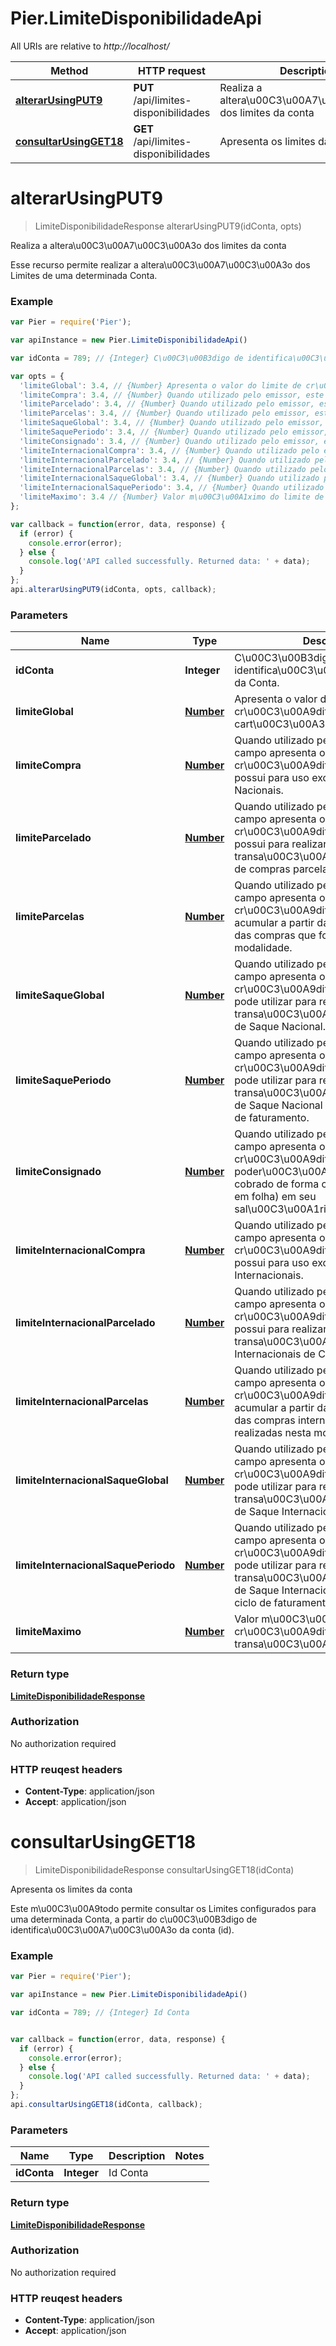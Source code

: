 # Pier.LimiteDisponibilidadeApi

All URIs are relative to *http://localhost/*

Method | HTTP request | Description
------------- | ------------- | -------------
[**alterarUsingPUT9**](LimiteDisponibilidadeApi.md#alterarUsingPUT9) | **PUT** /api/limites-disponibilidades | Realiza a altera\u00C3\u00A7\u00C3\u00A3o dos limites da conta
[**consultarUsingGET18**](LimiteDisponibilidadeApi.md#consultarUsingGET18) | **GET** /api/limites-disponibilidades | Apresenta os limites da conta


<a name="alterarUsingPUT9"></a>
# **alterarUsingPUT9**
> LimiteDisponibilidadeResponse alterarUsingPUT9(idConta, opts)

Realiza a altera\u00C3\u00A7\u00C3\u00A3o dos limites da conta

Esse recurso permite realizar a altera\u00C3\u00A7\u00C3\u00A3o dos Limites de uma determinada Conta.

### Example
```javascript
var Pier = require('Pier');

var apiInstance = new Pier.LimiteDisponibilidadeApi()

var idConta = 789; // {Integer} C\u00C3\u00B3digo de identifica\u00C3\u00A7\u00C3\u00A3o da Conta.

var opts = { 
  'limiteGlobal': 3.4, // {Number} Apresenta o valor do limite de cr\u00C3\u00A9dito que o portador do cart\u00C3\u00A3o possui.
  'limiteCompra': 3.4, // {Number} Quando utilizado pelo emissor, este campo apresenta o valor do limite de cr\u00C3\u00A9dito que o portador possui para uso exclusivo em Compras Nacionais.
  'limiteParcelado': 3.4, // {Number} Quando utilizado pelo emissor, este campo apresenta o valor do limite de cr\u00C3\u00A9dito que o portador possui para realizar transa\u00C3\u00A7\u00C3\u00B5es de compras parceladas.
  'limiteParcelas': 3.4, // {Number} Quando utilizado pelo emissor, este campo apresenta o valor do limite de cr\u00C3\u00A9dito que portador pode acumular a partir da soma das parcelas das compras que forem realizadas nesta modalidade.
  'limiteSaqueGlobal': 3.4, // {Number} Quando utilizado pelo emissor, este campo apresenta o valor do limite de cr\u00C3\u00A9dito que o portador pode utilizar para realizar transa\u00C3\u00A7\u00C3\u00B5es de Saque Nacional.
  'limiteSaquePeriodo': 3.4, // {Number} Quando utilizado pelo emissor, este campo apresenta o valor do limite de cr\u00C3\u00A9dito que o portador pode utilizar para realizar transa\u00C3\u00A7\u00C3\u00B5es de Saque Nacional dentro de cada ciclo de faturamento.
  'limiteConsignado': 3.4, // {Number} Quando utilizado pelo emissor, este campo apresenta o valor da margem de cr\u00C3\u00A9dito que ele poder\u00C3\u00A1 utilizar para ser cobrado de forma consignada (desconto em folha) em seu sal\u00C3\u00A1rio/vencimentos.
  'limiteInternacionalCompra': 3.4, // {Number} Quando utilizado pelo emissor, este campo apresenta o valor do limite de cr\u00C3\u00A9dito que o portador possui para uso exclusivo em Compras Internacionais.
  'limiteInternacionalParcelado': 3.4, // {Number} Quando utilizado pelo emissor, este campo apresenta o valor do limite de cr\u00C3\u00A9dito que o portador possui para realizar transa\u00C3\u00A7\u00C3\u00B5es Internacionais de Compras Parceladas.
  'limiteInternacionalParcelas': 3.4, // {Number} Quando utilizado pelo emissor, este campo apresenta o valor do limite de cr\u00C3\u00A9dito que portador pode acumular a partir da soma das parcelas das compras internacionais que forem realizadas nesta modalidade.
  'limiteInternacionalSaqueGlobal': 3.4, // {Number} Quando utilizado pelo emissor, este campo apresenta o valor do limite de cr\u00C3\u00A9dito que o portador pode utilizar para realizar transa\u00C3\u00A7\u00C3\u00B5es de Saque Internacional.
  'limiteInternacionalSaquePeriodo': 3.4, // {Number} Quando utilizado pelo emissor, este campo apresenta o valor do limite de cr\u00C3\u00A9dito que o portador pode utilizar para realizar transa\u00C3\u00A7\u00C3\u00B5es de Saque Internacional dentro de cada ciclo de faturamento.
  'limiteMaximo': 3.4 // {Number} Valor m\u00C3\u00A1ximo do limite de cr\u00C3\u00A9dito para realizar transa\u00C3\u00A7\u00C3\u00B5es.
};

var callback = function(error, data, response) {
  if (error) {
    console.error(error);
  } else {
    console.log('API called successfully. Returned data: ' + data);
  }
};
api.alterarUsingPUT9(idConta, opts, callback);
```

### Parameters

Name | Type | Description  | Notes
------------- | ------------- | ------------- | -------------
 **idConta** | **Integer**| C\u00C3\u00B3digo de identifica\u00C3\u00A7\u00C3\u00A3o da Conta. | 
 **limiteGlobal** | [**Number**](.md)| Apresenta o valor do limite de cr\u00C3\u00A9dito que o portador do cart\u00C3\u00A3o possui. | [optional] 
 **limiteCompra** | [**Number**](.md)| Quando utilizado pelo emissor, este campo apresenta o valor do limite de cr\u00C3\u00A9dito que o portador possui para uso exclusivo em Compras Nacionais. | [optional] 
 **limiteParcelado** | [**Number**](.md)| Quando utilizado pelo emissor, este campo apresenta o valor do limite de cr\u00C3\u00A9dito que o portador possui para realizar transa\u00C3\u00A7\u00C3\u00B5es de compras parceladas. | [optional] 
 **limiteParcelas** | [**Number**](.md)| Quando utilizado pelo emissor, este campo apresenta o valor do limite de cr\u00C3\u00A9dito que portador pode acumular a partir da soma das parcelas das compras que forem realizadas nesta modalidade. | [optional] 
 **limiteSaqueGlobal** | [**Number**](.md)| Quando utilizado pelo emissor, este campo apresenta o valor do limite de cr\u00C3\u00A9dito que o portador pode utilizar para realizar transa\u00C3\u00A7\u00C3\u00B5es de Saque Nacional. | [optional] 
 **limiteSaquePeriodo** | [**Number**](.md)| Quando utilizado pelo emissor, este campo apresenta o valor do limite de cr\u00C3\u00A9dito que o portador pode utilizar para realizar transa\u00C3\u00A7\u00C3\u00B5es de Saque Nacional dentro de cada ciclo de faturamento. | [optional] 
 **limiteConsignado** | [**Number**](.md)| Quando utilizado pelo emissor, este campo apresenta o valor da margem de cr\u00C3\u00A9dito que ele poder\u00C3\u00A1 utilizar para ser cobrado de forma consignada (desconto em folha) em seu sal\u00C3\u00A1rio/vencimentos. | [optional] 
 **limiteInternacionalCompra** | [**Number**](.md)| Quando utilizado pelo emissor, este campo apresenta o valor do limite de cr\u00C3\u00A9dito que o portador possui para uso exclusivo em Compras Internacionais. | [optional] 
 **limiteInternacionalParcelado** | [**Number**](.md)| Quando utilizado pelo emissor, este campo apresenta o valor do limite de cr\u00C3\u00A9dito que o portador possui para realizar transa\u00C3\u00A7\u00C3\u00B5es Internacionais de Compras Parceladas. | [optional] 
 **limiteInternacionalParcelas** | [**Number**](.md)| Quando utilizado pelo emissor, este campo apresenta o valor do limite de cr\u00C3\u00A9dito que portador pode acumular a partir da soma das parcelas das compras internacionais que forem realizadas nesta modalidade. | [optional] 
 **limiteInternacionalSaqueGlobal** | [**Number**](.md)| Quando utilizado pelo emissor, este campo apresenta o valor do limite de cr\u00C3\u00A9dito que o portador pode utilizar para realizar transa\u00C3\u00A7\u00C3\u00B5es de Saque Internacional. | [optional] 
 **limiteInternacionalSaquePeriodo** | [**Number**](.md)| Quando utilizado pelo emissor, este campo apresenta o valor do limite de cr\u00C3\u00A9dito que o portador pode utilizar para realizar transa\u00C3\u00A7\u00C3\u00B5es de Saque Internacional dentro de cada ciclo de faturamento. | [optional] 
 **limiteMaximo** | [**Number**](.md)| Valor m\u00C3\u00A1ximo do limite de cr\u00C3\u00A9dito para realizar transa\u00C3\u00A7\u00C3\u00B5es. | [optional] 

### Return type

[**LimiteDisponibilidadeResponse**](LimiteDisponibilidadeResponse.md)

### Authorization

No authorization required

### HTTP reuqest headers

 - **Content-Type**: application/json
 - **Accept**: application/json

<a name="consultarUsingGET18"></a>
# **consultarUsingGET18**
> LimiteDisponibilidadeResponse consultarUsingGET18(idConta)

Apresenta os limites da conta

Este m\u00C3\u00A9todo permite consultar os Limites configurados para uma determinada Conta, a partir do c\u00C3\u00B3digo de identifica\u00C3\u00A7\u00C3\u00A3o da conta (id).

### Example
```javascript
var Pier = require('Pier');

var apiInstance = new Pier.LimiteDisponibilidadeApi()

var idConta = 789; // {Integer} Id Conta


var callback = function(error, data, response) {
  if (error) {
    console.error(error);
  } else {
    console.log('API called successfully. Returned data: ' + data);
  }
};
api.consultarUsingGET18(idConta, callback);
```

### Parameters

Name | Type | Description  | Notes
------------- | ------------- | ------------- | -------------
 **idConta** | **Integer**| Id Conta | 

### Return type

[**LimiteDisponibilidadeResponse**](LimiteDisponibilidadeResponse.md)

### Authorization

No authorization required

### HTTP reuqest headers

 - **Content-Type**: application/json
 - **Accept**: application/json

